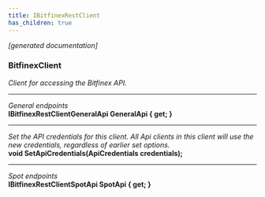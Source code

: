 ```yaml
---
title: IBitfinexRestClient
has_children: true
---
```

*[generated documentation]*  
### BitfinexClient  
*Client for accessing the Bitfinex API.*
  
***
*General endpoints*  
**IBitfinexRestClientGeneralApi GeneralApi { get; }**  
***
*Set the API credentials for this client. All Api clients in this client will use the new credentials, regardless of earlier set options.*  
**void SetApiCredentials(ApiCredentials credentials);**  
***
*Spot endpoints*  
**IBitfinexRestClientSpotApi SpotApi { get; }**  
